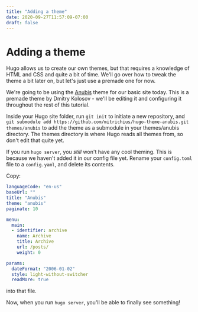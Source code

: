 ```yaml
---
title: "Adding a theme"
date: 2020-09-27T11:57:09-07:00
draft: false 
---
```


# Adding a theme

Hugo allows us to create our own themes, but that requires a knowledge of HTML and CSS and quite a bit of time. We'll go over how to tweak the theme a bit later on, but let's just use a premade one for now.

We're going to be using the [Anubis](https://themes.gohugo.io/hugo-theme-anubis/) theme for our basic site today. This is a premade theme by Dmitry Kolosov - we'll be editing it and configuring it throughout the rest of this tutorial.

Inside your Hugo site folder, run `git init` to initiate a new repository, and `git submodule add https://github.com/mitrichius/hugo-theme-anubis.git themes/anubis` to add the theme as a submodule in your themes/anubis directory. The themes directory is where Hugo reads all themes from, so don't edit that quite yet.

If you run `hugo server`, you *still* won't have any cool theming. This is because we haven't added it in our config file yet. Rename your `config.toml` file to a `config.yaml`, and delete its contents.

Copy:
```yaml
languageCode: "en-us"
baseUrl: ""
title: "Anubis"
theme: "anubis"
paginate: 10

menu:
  main:
  - identifier: archive
    name: Archive
    title: Archive
    url: /posts/
    weight: 0

params:
  dateFormat: "2006-01-02"
  style: light-without-switcher
  readMore: true 
```
into that file.

Now, when you run `hugo server`, you'll be able to finally see something! 
